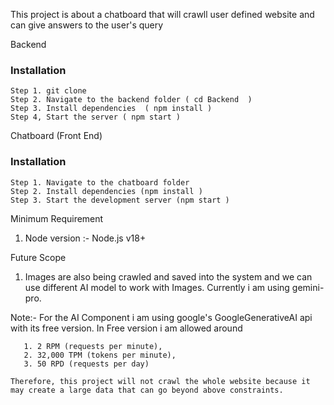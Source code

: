This project is about a chatboard that will crawll user defined website and can give answers to the user's query 

Backend
  ### Installation
    Step 1. git clone
    Step 2. Navigate to the backend folder ( cd Backend  )
    Step 3. Install dependencies  ( npm install )
    Step 4, Start the server ( npm start )

Chatboard (Front End)
  ### Installation
    Step 1. Navigate to the chatboard folder
    Step 2. Install dependencies (npm install )
    Step 3. Start the development server (npm start )

Minimum Requirement
  1. Node version :- Node.js v18+

Future Scope
  1. Images are also being crawled and saved into the system and we can use different AI model to work with Images. Currently i am using gemini-pro.


Note:-
     For the AI Component i am using google's GoogleGenerativeAI api with its free version. In Free version i am allowed around
     
       1. 2 RPM (requests per minute), 
       2. 32,000 TPM (tokens per minute),
       3. 50 RPD (requests per day)
       
    Therefore, this project will not crawl the whole website because it may create a large data that can go beyond above constraints.
